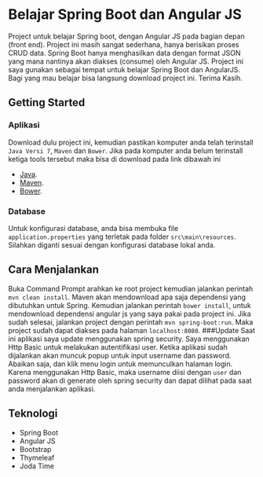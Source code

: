 # Belajar Spring Boot dan Angular JS
Project untuk belajar Spring boot, dengan Angular JS pada bagian depan (front end). Project ini masih sangat sederhana, hanya berisikan proses CRUD data. Spring Boot hanya menghasilkan data dengan format JSON yang mana nantinya akan diakses (consume) oleh Angular JS. Project ini saya gunakan sebagai tempat untuk belajar Spring Boot dan AngularJS. Bagi yang mau belajar bisa langsung download project ini. Terima Kasih.

## Getting Started
### Aplikasi
Download dulu project ini, kemudian pastikan komputer anda telah terinstall `Java Versi 7`, `Maven` dan `Bower`. Jika pada komputer anda belum terinstall ketiga tools tersebut maka bisa di download pada link dibawah ini
- [Java](http://www.oracle.com/technetwork/java/javase/downloads/jdk7-downloads-1880260.html).
- [Maven](https://maven.apache.org/).
- [Bower](http://bower.io/).

### Database
Untuk konfigurasi database, anda bisa membuka file `application.properties` yang terletak pada folder `src\main\resources`. Silahkan diganti sesuai dengan konfigurasi database lokal anda.

## Cara Menjalankan
Buka Command Prompt arahkan ke root project kemudian jalankan perintah `mvn clean install`. Maven akan mendownload apa saja dependensi yang dibutuhkan untuk Spring. Kemudian jalankan perintah `bower install`, untuk mendownload dependensi angular js yang saya pakai pada project ini. Jika sudah selesai, jalankan project dengan perintah `mvn spring-boot:run`. Maka project sudah dapat diakses pada halaman `localhost:8080`.
###Update
Saat ini aplikasi saya update menggunakan spring security. Saya menggunakan Http Basic untuk melakukan autentifikasi user. Ketika aplikasi sudah dijalankan akan muncuk popup untuk input username dan password. Abaikan saja, dan klik menu login untuk memunculkan halaman login. Karena menggunakan Http Basic, maka username diisi dengan `user` dan password akan di generate oleh spring security dan dapat dilihat pada saat anda menjalankan aplikasi.

## Teknologi
- Spring Boot
- Angular JS
- Bootstrap
- Thymeleaf
- Joda Time
